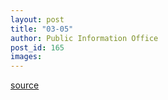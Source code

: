 ```yaml
---
layout: post
title: "03-05"
author: Public Information Office
post_id: 165
images:
---
```



[source](http://www1.ucsc.edu/currents/00-01/03-05/ "Permalink to 03-05")

